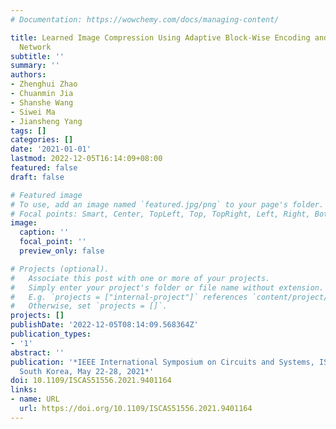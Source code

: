 ```yaml
---
# Documentation: https://wowchemy.com/docs/managing-content/

title: Learned Image Compression Using Adaptive Block-Wise Encoding and Reconstruction
  Network
subtitle: ''
summary: ''
authors:
- Zhenghui Zhao
- Chuanmin Jia
- Shanshe Wang
- Siwei Ma
- Jiansheng Yang
tags: []
categories: []
date: '2021-01-01'
lastmod: 2022-12-05T16:14:09+08:00
featured: false
draft: false

# Featured image
# To use, add an image named `featured.jpg/png` to your page's folder.
# Focal points: Smart, Center, TopLeft, Top, TopRight, Left, Right, BottomLeft, Bottom, BottomRight.
image:
  caption: ''
  focal_point: ''
  preview_only: false

# Projects (optional).
#   Associate this post with one or more of your projects.
#   Simply enter your project's folder or file name without extension.
#   E.g. `projects = ["internal-project"]` references `content/project/deep-learning/index.md`.
#   Otherwise, set `projects = []`.
projects: []
publishDate: '2022-12-05T08:14:09.568364Z'
publication_types:
- '1'
abstract: ''
publication: '*IEEE International Symposium on Circuits and Systems, ISCAS 2021, Daegu,
  South Korea, May 22-28, 2021*'
doi: 10.1109/ISCAS51556.2021.9401164
links:
- name: URL
  url: https://doi.org/10.1109/ISCAS51556.2021.9401164
---
```

